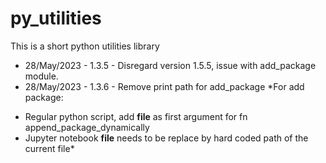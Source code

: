 # py_utilities

This is a short python utilities library 


* 28/May/2023 - 1.3.5 - Disregard version 1.5.5, issue with add_package module.
* 28/May/2023 - 1.3.6 - Remove print path for add_package
 *For add package:
 - Regular python script, add __file__ as first argument for fn append_package_dynamically
 - Jupyter notebook __file__ needs to be replace by hard coded path of the current file*
